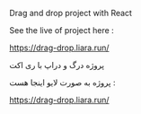 Drag and drop project with React

See the live of project here : 

https://drag-drop.liara.run/

پروژه درگ و دراپ با ری اکت

پروژه به صورت لایو اینجا هست :

https://drag-drop.liara.run/





